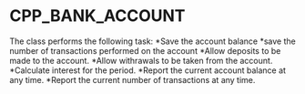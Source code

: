 # CPP_BANK_ACCOUNT
The class performs the following task:
*Save the account balance
*save the number of transactions performed on the account
*Allow deposits to be made to the account.
*Allow withrawals to be taken from the account.
*Calculate interest for the period.
*Report the current account balance at any time.
*Report the current number of transactions at any time.
